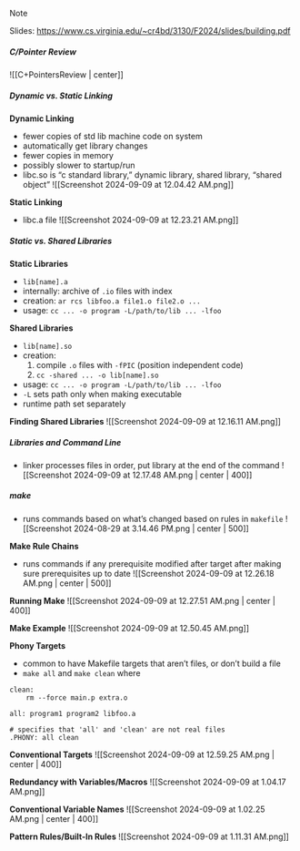 > [!note]
> Slides: https://www.cs.virginia.edu/~cr4bd/3130/F2024/slides/building.pdf
##### C/Pointer Review
![[C+PointersReview | center]]
##### Dynamic vs. Static Linking
**Dynamic Linking**
- fewer copies of std lib machine code on system
- automatically get library changes
- fewer copies in memory
- possibly slower to startup/run
- libc.so is “c standard library,” dynamic library, shared library, “shared object”
![[Screenshot 2024-09-09 at 12.04.42 AM.png]]

**Static Linking**
- libc.a file
![[Screenshot 2024-09-09 at 12.23.21 AM.png]]
##### Static vs. Shared Libraries
**Static Libraries**
- `lib[name].a`
- internally: archive of `.io` files with index
- creation: `ar rcs libfoo.a file1.o file2.o ...`
- usage: `cc ... -o program -L/path/to/lib ... -lfoo`

**Shared Libraries**
- `lib[name].so`
- creation:
	1. compile `.o` files with `-fPIC` (position independent code)
	2. `cc -shared ... -o lib[name].so`
- usage: `cc ... -o program -L/path/to/lib ... -lfoo` 
- `-L` sets path only when making executable
- runtime path set separately

**Finding Shared Libraries**
![[Screenshot 2024-09-09 at 12.16.11 AM.png]]
##### Libraries and Command Line
- linker processes files in order, put library at the end of the command
![[Screenshot 2024-09-09 at 12.17.48 AM.png | center | 400]]

##### make
- runs commands based on what’s changed based on rules in `makefile`
![[Screenshot 2024-08-29 at 3.14.46 PM.png | center | 500]]

**Make Rule Chains**
- runs commands if any prerequisite modified after target after making sure prerequisites up to date
![[Screenshot 2024-09-09 at 12.26.18 AM.png | center | 500]]

**Running Make**
![[Screenshot 2024-09-09 at 12.27.51 AM.png | center | 400]]

**Make Example**
![[Screenshot 2024-09-09 at 12.50.45 AM.png]]

**Phony Targets**
- common to have Makefile targets that aren’t files, or don’t build a file
- `make all` and  `make clean` where
```shell
clean:
	rm --force main.p extra.o

all: program1 program2 libfoo.a

# specifies that 'all' and 'clean' are not real files
.PHONY: all clean
```

**Conventional Targets**
![[Screenshot 2024-09-09 at 12.59.25 AM.png | center | 400]]

**Redundancy with Variables/Macros**
![[Screenshot 2024-09-09 at 1.04.17 AM.png]]

**Conventional Variable Names**
![[Screenshot 2024-09-09 at 1.02.25 AM.png | center | 400]]

**Pattern Rules/Built-In Rules**
![[Screenshot 2024-09-09 at 1.11.31 AM.png]]

